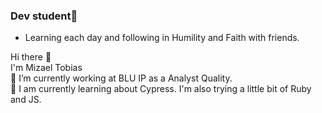 ### Dev student👋
* Learning each day and following in Humility and Faith with friends.

Hi there 👋<br>
I'm Mizael Tobias<br>
🔭 I’m currently working at BLU IP as a Analyst Quality.<br>
🌱 I am currently learning about Cypress. I'm also trying a little bit of Ruby and JS.
